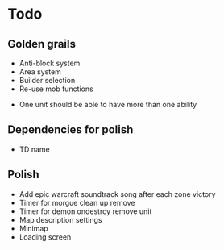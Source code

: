 
# Todo

## Golden grails

 - Anti-block system
 - Area system
 - Builder selection
 - Re-use mob functions
  + One unit should be able to have more than one ability

## Dependencies for polish 

 - TD name

## Polish

 - Add epic warcraft soundtrack song after each zone victory
 - Timer for morgue clean up remove
 - Timer for demon ondestroy remove unit
 - Map description settings
 - Minimap
 - Loading screen
